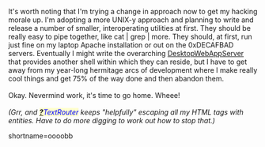 It's worth noting that I'm trying a change in approach now to get my hacking morale up.  I'm adopting a more UNIX-y approach and planning to write and release a number of smaller, interoperating utilities at first.  They should be really easy to pipe together, like cat | grep | more.  They should, at first, run just fine on my laptop Apache installation or out on the 0xDECAFBAD servers.  Eventually I might write the overarching <a href="http://www.decafbad.com/twiki/bin/view/Main/DesktopWebAppServer">DesktopWebAppServer</a> that provides another shell within which they can reside, but I have to get away from my year-long hermitage arcs of development where I make really cool things and get 75% of the way done and then abandon them.
<br /><br />
Okay.  Nevermind work, it's time to go home.  Wheee!
<br /><br />
<i>(Grr, and <span style='background : #FFFFCE;'><a href="http://www.decafbad.com/twiki/bin/edit/Main/TextRouter?topicparent=Main.FilterData"><b>?</b></a><font color="#0000FF">TextRouter</font></span> keeps "helpfully" escaping all my HTML tags with entities.  Have to do more digging to work out how to stop that.)</i>
<!--more-->
shortname=oooobb

